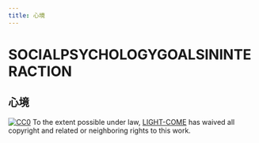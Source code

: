 ```yaml
---
title: 心境
---
```



# SOCIALPSYCHOLOGYGOALSININTERACTION

## 心境


[![CC0](http://mirrors.creativecommons.org/presskit/buttons/88x31/svg/cc-zero.svg)](https://creativecommons.org/publicdomain/zero/1.0/)
To the extent possible under law, [LIGHT-COME](https://github.com/light-come) has waived all copyright and related or neighboring rights to this work.
